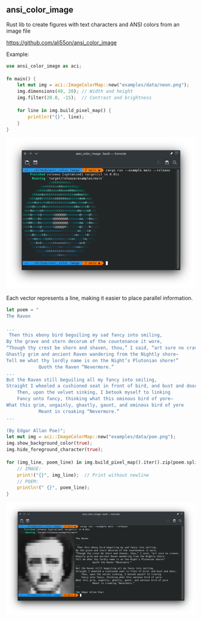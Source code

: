 ## ansi_color_image

Rust lib to create figures with text characters and ANSI colors from an image file

https://github.com/ali55on/ansi_color_image

Example:

```rust
use ansi_color_image as aci;

fn main() {
    let mut img = aci::ImageColorMap::new("examples/data/neon.png");
    img.dimensions(40, 20); // Width and height
    img.filter(20.0, -15);  // Contrast and brightness

    for line in img.build_pixel_map() {
        println!("{}", line);
    }
}
```
![Image](data/screenshot_01.png "screenshot")

Each vector represents a line, making it easier to place parallel information.

```rust
let poem = "
The Raven

...
 Then this ebony bird beguiling my sad fancy into smiling,
By the grave and stern decorum of the countenance it wore,
“Though thy crest be shorn and shaven, thou,” I said, “art sure no craven,
Ghastly grim and ancient Raven wandering from the Nightly shore—
Tell me what thy lordly name is on the Night’s Plutonian shore!”
            Quoth the Raven “Nevermore.”
...
But the Raven still beguiling all my fancy into smiling,
Straight I wheeled a cushioned seat in front of bird, and bust and door;
    Then, upon the velvet sinking, I betook myself to linking
    Fancy unto fancy, thinking what this ominous bird of yore—
What this grim, ungainly, ghastly, gaunt, and ominous bird of yore
            Meant in croaking “Nevermore.”
...

(By Edgar Allan Poe)";
let mut img = aci::ImageColorMap::new("examples/data/poe.png");
img.show_background_color(true);
img.hide_foreground_character(true);

for (img_line, poem_line) in img.build_pixel_map().iter().zip(poem.split("\n")) {
    // IMAGE:
    print!("{}", img_line);  // Print without newline
    // POEM:
    println!(" {}", poem_line);
}
```
![Image](data/screenshot_02.png "screenshot")
